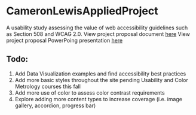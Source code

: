 # CameronLewisAppliedProject
A usability study assessing the value of web accessibility guidelines such as Section 508 and WCAG 2.0.
View project proposal document [here](https://drive.google.com/file/d/0B-3aeB6xiglqRDRqaDJ2dGR0Y1E/view?usp=sharing)
View project proposal PowerPoing presentation [here](https://drive.google.com/file/d/0B-3aeB6xiglqUkZSeHlPVmtBV3M/view?usp=sharing)

## Todo:
1. Add Data Visualization examples and find accessibility best practices
2. Add more basic styles throughout the site pending Usability and Color Metrology courses this fall
3. Add more use of color to assess color contrast requirements
4. Explore adding more content types to increase coverage (i.e. image gallery, accordion, progress bar)
